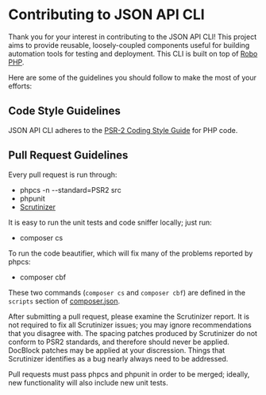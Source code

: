 # Contributing to JSON API CLI

Thank you for your interest in contributing to the JSON API CLI!  This project aims to provide reusable, loosely-coupled components useful for building automation tools for testing and deployment. This CLI is built on top of [Robo PHP](https://robo.li/framework).

Here are some of the guidelines you should follow to make the most of your efforts:

## Code Style Guidelines

JSON API CLI adheres to the [PSR-2 Coding Style Guide](http://www.php-fig.org/psr/psr-2/) for PHP code.

## Pull Request Guidelines

Every pull request is run through:

  - phpcs -n --standard=PSR2 src
  - phpunit
  - [Scrutinizer](https://scrutinizer-ci.com/g/consolidation/annotated-command/)
  
It is easy to run the unit tests and code sniffer locally; just run:

  - composer cs

To run the code beautifier, which will fix many of the problems reported by phpcs:

  - composer cbf

These two commands (`composer cs` and `composer cbf`) are defined in the `scripts` section of [composer.json](composer.json).

After submitting a pull request, please examine the Scrutinizer report. It is not required to fix all Scrutinizer issues; you may ignore recommendations that you disagree with. The spacing patches produced by Scrutinizer do not conform to PSR2 standards, and therefore should never be applied. DocBlock patches may be applied at your discression. Things that Scrutinizer identifies as a bug nearly always need to be addressed.

Pull requests must pass phpcs and phpunit in order to be merged; ideally, new functionality will also include new unit tests.
